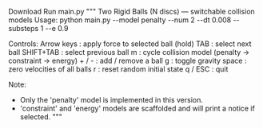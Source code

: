 Download
Run main.py
"""
Two Rigid Balls (N discs) — switchable collision models
Usage:
    python main.py --model penalty --num 2 --dt 0.008 --substeps 1 --e 0.9

Controls:
    Arrow keys  : apply force to selected ball (hold)
    TAB         : select next ball
    SHIFT+TAB   : select previous ball
    m           : cycle collision model (penalty -> constraint -> energy)
    + / -       : add / remove a ball
    g           : toggle gravity
    space       : zero velocities of all balls
    r           : reset random initial state
    q / ESC     : quit

Note:
 - Only the 'penalty' model is implemented in this version.
 - 'constraint' and 'energy' models are scaffolded and will print a notice if selected.
"""
